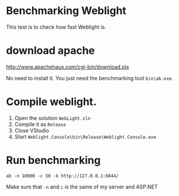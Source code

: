 Benchmarking Weblight
============================

This test is to check how fast Weblight is.


# download apache

http://www.apachehaus.com/cgi-bin/download.plx

No need to install it. You just need the benchmarking tool `bin\ab.exe`.

# Compile weblight.

1. Open the solution `WebLight.sln`
2. Compile it as `Release`
3. Close VStudio
4. Start `Weblight.Console\bin\Release\Weblight.Console.exe`

# Run benchmarking

```
ab -n 10000 -c 50 -k http://127.0.0.1:8844/
```

Make sure that `-n` and `c` is the same of my server and ASP.NET
